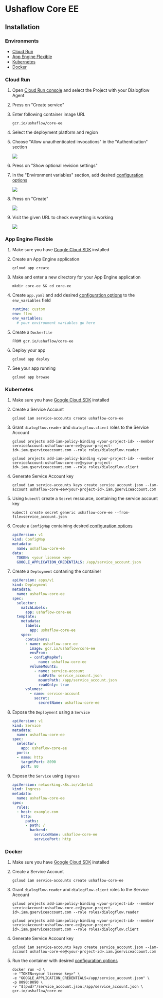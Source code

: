 # Ushaflow Core EE

## Installation

### Environments

* [Cloud Run](installation.md#cloud-run)
* [App Engine Flexible](installation.md#app-engine-flexible)
* [Kubernetes](installation.md#kubernetes)
* [Docker](installation.md#docker)

### Cloud Run

1. Open [Cloud Run console](https://console.cloud.google.com/run) and select the Project with your Dialogflow Agent
2. Press on "Create service"
3. Enter following container image URL

   ```text
   gcr.io/ushaflow/core-ee
   ```

4. Select the deployment platform and region
5. Choose "Allow unauthenticated invocations" in the "Authentication" section

   ![](../../.gitbook/assets/create.png)

6. Press on "Show optional revision settings"
7. In the "Environment variables" section, add desired [configuration options](configuration.md)

   ![](../../.gitbook/assets/token.png)

8. Press on "Create"

   ![](../../.gitbook/assets/overview.png)

9. Visit the given URL to check everything is working

   ![](../../.gitbook/assets/check.png)

### App Engine Flexible

1. Make sure you have [Google Cloud SDK](https://cloud.google.com/sdk/docs) installed
2. Create an App Engine application

   ```text
   gcloud app create
   ```

3. Make and enter a new directory for your App Engine application

   ```text
   mkdir core-ee && cd core-ee
   ```

4. Create `app.yaml` and add desired [configuration options](configuration.md) to the `env_variables` field

   ```yaml
   runtime: custom
   env: flex
   env_variables:
     # your environment variables go here
   ```

5. Create a `Dockerfile`

   ```text
   FROM gcr.io/ushaflow/core-ee
   ```

6. Deploy your app

   ```text
   gcloud app deploy
   ```

7. See your app running

   ```text
   gcloud app browse
   ```

### Kubernetes

1. Make sure you have [Google Cloud SDK](https://cloud.google.com/sdk/docs) installed
2. Create a Service Account

   ```text
   gcloud iam service-accounts create ushaflow-core-ee
   ```

3. Grant `dialogflow.reader` and `dialogflow.client` roles to the Service Account

   ```text
   gcloud projects add-iam-policy-binding <your-project-id> --member serviceAccount:ushaflow-core-ee@<your-project-id>.iam.gserviceaccount.com --role roles/dialogflow.reader
   ```

   ```text
   gcloud projects add-iam-policy-binding <your-project-id> --member serviceAccount:ushaflow-core-ee@<your-project-id>.iam.gserviceaccount.com --role roles/dialogflow.client
   ```

4. Generate Service Account key

   ```text
   gcloud iam service-accounts keys create service_account.json --iam-account ushaflow-core-ee@<your-project-id>.iam.gserviceaccount.com
   ```

5. Using `kubectl` create a `Secret` ressource, containing the service account key

   ```text
   kubectl create secret generic ushaflow-core-ee --from-file=service_account.json
   ```

6. Create a `ConfigMap` containing desired [configuration options](configuration.md)

   ```yaml
   apiVersion: v1
   kind: ConfigMap
   metadata:
     name: ushaflow-core-ee
   data:
     TOKEN: <your license key>
     GOOGLE_APPLICATION_CREDENTIALS: /app/service_account.json
   ```

7. Create a `Deployment` contaning the container

   ```yaml
   apiVersion: apps/v1
   kind: Deployment
   metadata:
     name: ushaflow-core-ee
   spec:
     selector:
       matchLabels:
         app: ushaflow-core-ee
     template:
       metadata:
         labels:
           app: ushaflow-core-ee
       spec:
         containers:
         - name: ushaflow-core-ee
           image: gcr.io/ushaflow/core-ee
           envFrom:
           - configMapRef:
               name: ushaflow-core-ee
           volumeMounts:
             - name: service-account
               subPath: service_account.json
               mountPath: /app/service_account.json
               readOnly: true
         volumes:
           - name: service-account
             secret:
               secretName: ushaflow-core-ee
   ```

8. Expose the `Deployment` using a `Service`

   ```yaml
   apiVersion: v1
   kind: Service
   metadata:
     name: ushaflow-core-ee
   spec:
     selector:
       app: ushaflow-core-ee
     ports:
     - name: http
       targetPort: 8090
       port: 80
   ```

9. Expose the `Service` using `Ingress`

   ```yaml
   apiVersion: networking.k8s.io/v1beta1
   kind: Ingress
   metadata:
     name: ushaflow-core-ee
   spec:
     rules:
     - host: example.com
       http:
         paths:
         - path: /
           backend:
             serviceName: ushaflow-core-ee
             servicePort: http
   ```

### Docker

1. Make sure you have [Google Cloud SDK](https://cloud.google.com/sdk/docs) installed
2. Create a Service Account

   ```text
   gcloud iam service-accounts create ushaflow-core-ee
   ```

3. Grant `dialogflow.reader` and `dialogflow.client` roles to the Service Account

   ```text
   gcloud projects add-iam-policy-binding <your-project-id> --member serviceAccount:ushaflow-core-ee@<your-project-id>.iam.gserviceaccount.com --role roles/dialogflow.reader
   ```

   ```text
   gcloud projects add-iam-policy-binding <your-project-id> --member serviceAccount:ushaflow-core-ee@<your-project-id>.iam.gserviceaccount.com --role roles/dialogflow.client
   ```

4. Generate Service Account key

   ```text
   gcloud iam service-accounts keys create service_account.json --iam-account ushaflow-core-ee@<your-project-id>.iam.gserviceaccount.com
   ```

5. Run the container with desired [configuration options](configuration.md)

   ```text
   docker run -d \
   -e "TOKEN=<your license key>" \
   -e "GOOGLE_APPLICATION_CREDENTIALS=/app/service_account.json" \
   -p 8090:8090 \
   -v "$(pwd)"/service_account.json:/app/service_account.json \
   gcr.io/ushaflow/core-ee
   ```

